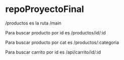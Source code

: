 # repoProyectoFinal

/productos es la ruta /main


Para buscar producto por id es /productos/id/:id

Para buscar producto por cat es /productos/:categoria

Para buscar carrito por id es /api/carrito/id/:id
